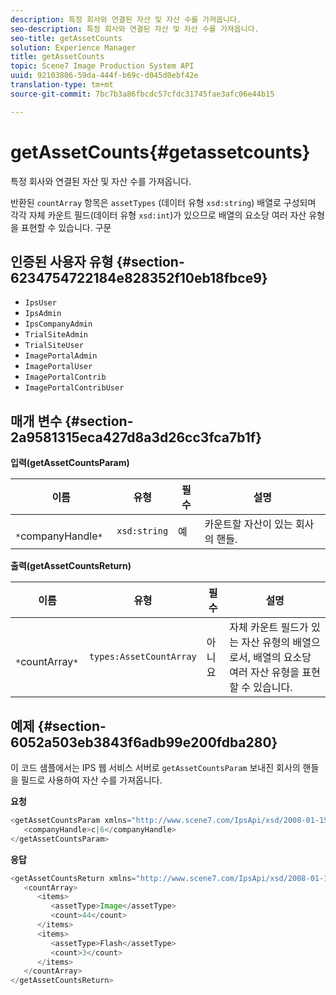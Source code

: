 ```yaml
---
description: 특정 회사와 연결된 자산 및 자산 수를 가져옵니다.
seo-description: 특정 회사와 연결된 자산 및 자산 수를 가져옵니다.
seo-title: getAssetCounts
solution: Experience Manager
title: getAssetCounts
topic: Scene7 Image Production System API
uuid: 92103806-59da-444f-b69c-d045d0ebf42e
translation-type: tm+mt
source-git-commit: 7bc7b3a86fbcdc57cfdc31745fae3afc06e44b15

---
```



# getAssetCounts{#getassetcounts}

특정 회사와 연결된 자산 및 자산 수를 가져옵니다.

반환된 `countArray` 항목은 `assetTypes` (데이터 유형 `xsd:string`) 배열로 구성되며 각각 자체 카운트 필드(데이터 유형 `xsd:int`)가 있으므로 배열의 요소당 여러 자산 유형을 표현할 수 있습니다.
구문

## 인증된 사용자 유형 {#section-6234754722184e828352f10eb18fbce9}

* `IpsUser`
* `IpsAdmin`
* `IpsCompanyAdmin`
* `TrialSiteAdmin`
* `TrialSiteUser`
* `ImagePortalAdmin`
* `ImagePortalUser`
* `ImagePortalContrib`
* `ImagePortalContribUser`

## 매개 변수 {#section-2a9581315eca427d8a3d26cc3fca7b1f}

**입력(getAssetCountsParam)**

| 이름 | 유형 | 필수 | 설명 |
|---|---|---|---|
| ` *`companyHandle`*` | `xsd:string` | 예 | 카운트할 자산이 있는 회사의 핸들. |

**출력(getAssetCountsReturn)**

| 이름 | 유형 | 필수 | 설명 |
|---|---|---|---|
| ` *`countArray`*` | `types:AssetCountArray` | 아니요 | 자체 카운트 필드가 있는 자산 유형의 배열으로서, 배열의 요소당 여러 자산 유형을 표현할 수 있습니다. |

## 예제 {#section-6052a503eb3843f6adb99e200fdba280}

이 코드 샘플에서는 IPS 웹 서비스 서버로 `getAssetCountsParam` 보내진 회사의 핸들을 필드로 사용하여 자산 수를 가져옵니다.

**요청**

```java
<getAssetCountsParam xmlns="http://www.scene7.com/IpsApi/xsd/2008-01-15">
   <companyHandle>c|6</companyHandle>
</getAssetCountsParam>
```

**응답**

```java
<getAssetCountsReturn xmlns="http://www.scene7.com/IpsApi/xsd/2008-01-15">
   <countArray>
      <items>
         <assetType>Image</assetType>
         <count>44</count>
      </items>
      <items>
         <assetType>Flash</assetType>
         <count>3</count>
      </items>
   </countArray>
</getAssetCountsReturn>
```

